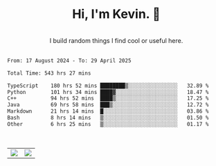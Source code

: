 <!--
**kevin-pek/kevin-pek** is a ✨ _special_ ✨ repository because its `README.md` (this file) appears on your GitHub profile.

Here are some ideas to get you started:

- 🔭 I’m currently working on ...
- 🌱 I’m currently learning ...
- 👯 I’m looking to collaborate on ...
- 🤔 I’m looking for help with ...
- 💬 Ask me about ...
- 📫 How to reach me: ...
- 😄 Pronouns: ...
- ⚡ Fun fact: ...
-->
<div align="center">
  <h1>Hi, I'm Kevin. 👋</h1>
  <br />
  I build random things I find cool or useful here.
</div>
<br />
<!--START_SECTION:waka-->

```txt
From: 17 August 2024 - To: 29 April 2025

Total Time: 543 hrs 27 mins

TypeScript    180 hrs 52 mins ████████▒░░░░░░░░░░░░░░░░   32.89 %
Python        101 hrs 34 mins ████▓░░░░░░░░░░░░░░░░░░░░   18.47 %
C++           94 hrs 52 mins  ████▒░░░░░░░░░░░░░░░░░░░░   17.25 %
Java          69 hrs 58 mins  ███▒░░░░░░░░░░░░░░░░░░░░░   12.72 %
Markdown      21 hrs 14 mins  █░░░░░░░░░░░░░░░░░░░░░░░░   03.86 %
Bash          8 hrs 14 mins   ▒░░░░░░░░░░░░░░░░░░░░░░░░   01.50 %
Other         6 hrs 25 mins   ▒░░░░░░░░░░░░░░░░░░░░░░░░   01.17 %
```

<!--END_SECTION:waka-->
<br />
<table width="100%">
  <tr>
    <td align="left" width="50%">
      <img src="https://github-readme-stats-kevin-pek.vercel.app/api?username=kevin-pek&include_all_commits=true&count_private=true&theme=rose_pine" />
    </td>
    <td align="right" width="50%">
      <img src="https://github-readme-stats-kevin-pek.vercel.app/api/top-langs?username=kevin-pek&langs_count=10&hide_progress=true&theme=rose_pine" />
    </td>
  </tr>
</table>
